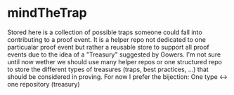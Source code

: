 # mindTheTrap
Stored here is a collection of possible traps someone could fall into contributing to a proof event.
It is a helper repo not dedicated to one particualar proof event but rather a reusable store to support all proof events
due to the idea of a "Treasury" suggested by Gowers.
I'm not sure until now wether we should use many helper repos or one structured repo to store the different types of treasures (traps, best practices, ...)
that should be considered in proving. For now I prefer the bijection: One type <-> one repository (treasury)   
